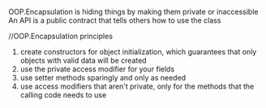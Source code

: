 OOP.Encapsulation is hiding things by making them private or inaccessible
An API is a public contract that tells others how to use the class

//OOP.Encapsulation principles
1. create constructors for object initialization, which guarantees that only objects with valid data will be created
2. use the private access modifier for your fields
3. use setter methods sparingly and only as needed
4. use access modifiers that aren't private, only for the methods that the calling code needs to use